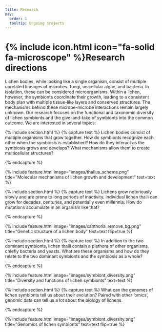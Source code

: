 ```yaml
---
title: Research
nav:
  order: 1
  tooltip: Ongoing projects
---
```


# {% include icon.html icon="fa-solid fa-microscope" %}Research directions

Lichen bodies, while looking like a single organism, consist of multiple unrelated lineages of microbes: fungi, unicellular algae, and bacteria. In isolation, these can be considered microorganisms. Within a lichen, however, the symbionts coordinate their growth, leading to a consistent body plan with multiple tissue-like layers and conserved structures. The mechanisms behind these microbe-microbe interactions remain largely unknown. Our research focuses on the functional and taxonomic diversity of lichen symbionts and the give-and-take of symbionts into the common outcome. We are interested in several topics: 

{% include section.html %}
{% capture text %}
Lichen bodies consist of multiple organisms that grow together. How do symbionts recognize each other when the symbiosis is established? How do they interact as the symbiosis grows and develops? What mechanisms allow them to create multicellular structures?

{% endcapture %}

{%
  include feature.html
  image="images/thallus_scheme.png"
  title="Molecular mechanisms of lichen growth and development"
  text=text
%}

{% include section.html %}
{% capture text %}
Lichens grow notoriously slowly and are prone to long periods of inactivity. Individual lichen thalli can grow for decades, centuries, and potentially even millennia. How do mutations accumulate in an organism like that?

{% endcapture %}

{%
  include feature.html
  image="images/xanthoria_remove_bg.png"
  title="Genetic structure of a lichen body"
  text=text
  flip=true
%}


{% include section.html %}
{% capture text %}
In addition to the two dominant symbionts, lichen thalli contain a plethora of other organisms, chiefly bacteria and yeasts. What are these organisms and how do they relate to the two dominant symbionts and the symbiosis as a whole?

{% endcapture %}

{%
  include feature.html
  image="images/symbiont_diversity.png"
  title="Diversity and functions of lichen symbionts"
  text=text
%}

{% include section.html %}
{% capture text %}
What can the genomes of lichen symbionts tell us about their evolution? Paired with other ‘omics’, genomic data can tell us a lot about the biology of lichens.

{% endcapture %}

{%
  include feature.html
  image="images/symbiont_diversity.png"
  title="Genomics of lichen symbionts"
  text=text
  flip=true
%}

<!--- {% include list.html data="projects" component="card" %}

{% include section.html %} -->
